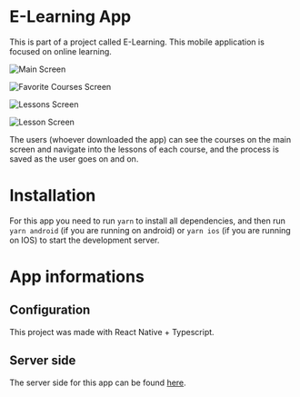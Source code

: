 # E-Learning App

This is part of a project called E-Learning. This mobile application is focused
on online learning.

![Main Screen](https://gui10l1-github-projects.s3.amazonaws.com/main_screen.png)

![Favorite Courses Screen](https://gui10l1-github-projects.s3.amazonaws.com/favorite_courses_screen.png)

![Lessons Screen](https://gui10l1-github-projects.s3.amazonaws.com/lessons_screen.png)

![Lesson Screen](https://gui10l1-github-projects.s3.amazonaws.com/lesson_screen.png)

The users (whoever downloaded the app) can see the courses on the main screen
and navigate into the lessons of each course, and the process is saved as the
user goes on and on.

# Installation

For this app you need to run `yarn` to install all dependencies, and then
run `yarn android` (if you are running on android) or `yarn ios` (if you 
are running on IOS) to start the development server.

# App informations

## Configuration

This project was made with React Native + Typescript.

## Server side

The server side for this app can be found [here](https://github.com/gui10l1/e-learning-api).
